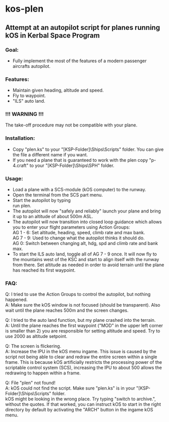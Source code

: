kos-plen
========


Attempt at an autopilot script for planes running kOS in Kerbal Space Program
-----------------------------------------------------------------------------


### Goal:
  - Fully implement the most of the features of a modern passenger aircrafts autopilot.


### Features:
  - Maintain given heading, altitude and speed.
  - Fly to waypoint.
  - "ILS" auto land.


### !!! WARNING !!! 
The take-off procedure may not be compatible with your plane.

### Installation:
- Copy "plen.ks" to your "[KSP-Folder]\Ships\Scripts" folder. You can give the file a different name if you want.
- If you need a plane that is guaranteed to work with the plen copy "p-4.craft" to your "[KSP-Folder]\Ships\SPH" folder.

### Usage:
- Load a plane with a SCS-module (kOS computer) to the runway.
- Open the terminal from the SCS part menu.
- Start the autopilot by typing  
    run plen.  
- The autopilot will now "safely and reliably" launch your plane and bring it up to an altitude of about 500m ASL.
- The autopilot will now transition into closed loop guidance which allows you to enter your flight parameters using Action Groups:  
     AG 1 - 6: Set altitude, heading, speed, climb rate and max bank.  
     AG 7 - 9: Used to change what the autopilot thinks it should do.  
     AG 0:     Switch between changing alt, hdg, spd and climb rate and bank max.  
- To start the ILS auto land, toggle all of AG 7 - 9 once. It will now fly to the mountains west of the KSC and start to align itself with the runway from there. Set altitude as needed in order to avoid terrain until the plane has reached its first waypoint.


### FAQ:
Q: I tried to use the Action Groups to control the autopilot, but nothing happened.  
A: Make sure the kOS window is not focused (should be transparent). Also wait until the plane reaches 500m and the screen changes.

Q: I tried to the auto land function, but my plane crashed into the terrain.  
A: Until the plane reaches the first waypoint ("MOD" in the upper left corner is smaller than 2) you are responsible for setting altitude and speed. Try to use 2000 as altitude setpoint.

Q: The screen is flickering.  
A: Increase the IPU in the kOS menu ingame. This issue is caused by the script not being able to clear and redraw the entire screen within a single frame. This is because kOS artificially restricts the processing power of the scriptable control system (SCS), increasing the IPU to about 500 allows the redrawing to happen within a frame.

Q: File "plen" not found!  
A: kOS could not find the script. Make sure "plen.ks" is in your "[KSP-Folder]\Ships\Scripts" folder.  
kOS might be looking in the wrong place. Try typing "switch to archive.", without the quotes. If that worked, you can instruct kOS to start in the right directory by default by activating the "ARCH" button in the ingame kOS menu.
